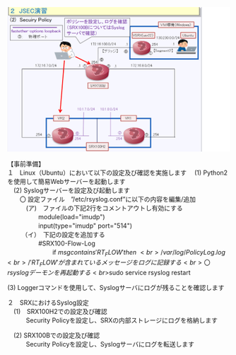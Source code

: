 ![Diagram](./images/Security-policy-1.jpg)<br>

【事前準備】<br>
１　Linux（Ubuntu）において以下の設定及び確認を実施します
　(1) Python2を使用して簡易Webサーバーを起動します<br>
　(2) Syslogサーバーを設定及び起動します<br>
 　　〇 設定ファイル　”/etc/rsyslog.conf”に以下の内容を編集/追加<br>
　　　(ア)　ファイルの下記2行をコメントアウトし有効にする<br>
　　　　　module(load="imudp")<br>
　　　　　input(type="imudp" port="514")<br>
　　 （イ）　下記の設定を追加する<br>
　　　　　#SRX100-Flow-Log<br>　
　　　　　　if $msg contains 'RT_FLOW' then \ <br>		
　　　　　　　　		                                    /var/log/PolicyLog.log<br>
　　　　　　/' RT_FLOW 'が含まれているメッセージをログに記録する<br>
　　　
   　〇 rsyslogデーモンを再起動する<br>
　　　　　$sudo service rsyslog restart<br>
     
  (3) Loggerコマンドを使用して、Syslogサーバにログが残ることを確認します<br>

２　SRXにおけるSyslog設定<br>
　(1)　SRX100H2での設定及び確認<br>
　　　Security Policyを設定し、SRXの内部ストレージにログを格納します<br>

　(2) SRX100Bでの設定及び確認<br>
　　　Security Policyを設定し、Syslogサーバにログを転送します<br>

 

